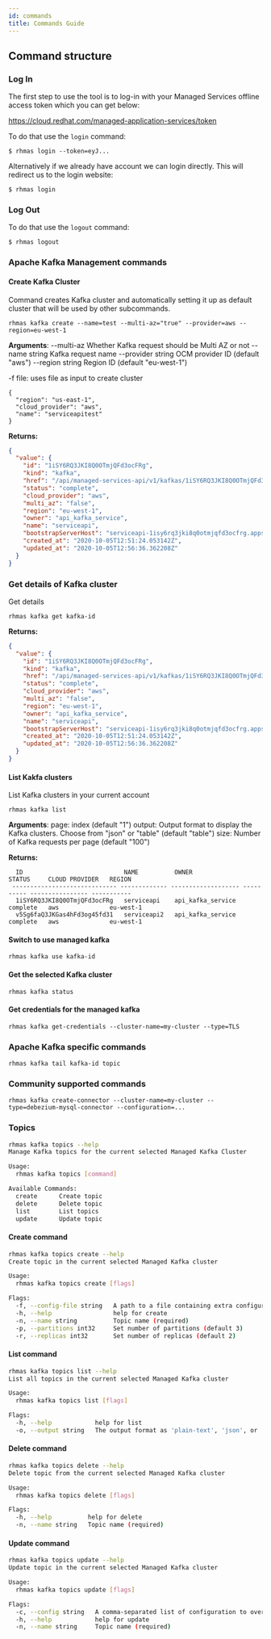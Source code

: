 ```yaml
---
id: commands
title: Commands Guide
---
```


## Command structure

### Log In

The first step to use the tool is to log-in with your
Managed Services offline access token which you can get below:

https://cloud.redhat.com/managed-application-services/token

To do that use the `login` command:

```
$ rhmas login --token=eyJ...
```

Alternatively if we already have account we can login directly.
This will redirect us to the login website:

```
$ rhmas login
```

### Log Out

To do that use the `logout` command:

```
$ rhmas logout
```

### Apache Kafka Management commands

#### Create Kafka Cluster

Command creates Kafka cluster and automatically setting it up as default cluster that will be used 
by other subcommands.

```
rhmas kafka create --name=test --multi-az="true" --provider=aws --region=eu-west-1
```

**Arguments**:
  --multi-az          Whether Kafka request should be Multi AZ or not
  --name string       Kafka request name
  --provider string   OCM provider ID (default "aws")
  --region string     Region ID (default "eu-west-1")

  -f file:  uses file as input to create cluster
```
{
  "region": "us-east-1",
  "cloud_provider": "aws",
  "name": "serviceapitest"
}
```

**Returns:**

```json
{
  "value": {
    "id": "1iSY6RQ3JKI8Q0OTmjQFd3ocFRg",
    "kind": "kafka",
    "href": "/api/managed-services-api/v1/kafkas/1iSY6RQ3JKI8Q0OTmjQFd3ocFRg",
    "status": "complete",
    "cloud_provider": "aws",
    "multi_az": "false",
    "region": "eu-west-1",
    "owner": "api_kafka_service",
    "name": "serviceapi",
    "bootstrapServerHost": "serviceapi-1isy6rq3jki8q0otmjqfd3ocfrg.apps.ms-bttg0jn170hp.x5u8.s1.devshift.org",
    "created_at": "2020-10-05T12:51:24.053142Z",
    "updated_at": "2020-10-05T12:56:36.362208Z"
  }
}
```

### Get details of Kafka cluster

Get details 

```
rhmas kafka get kafka-id

```
**Returns:**

```json
{
  "value": {
    "id": "1iSY6RQ3JKI8Q0OTmjQFd3ocFRg",
    "kind": "kafka",
    "href": "/api/managed-services-api/v1/kafkas/1iSY6RQ3JKI8Q0OTmjQFd3ocFRg",
    "status": "complete",
    "cloud_provider": "aws",
    "multi_az": "false",
    "region": "eu-west-1",
    "owner": "api_kafka_service",
    "name": "serviceapi",
    "bootstrapServerHost": "serviceapi-1isy6rq3jki8q0otmjqfd3ocfrg.apps.ms-bttg0jn170hp.x5u8.s1.devshift.org",
    "created_at": "2020-10-05T12:51:24.053142Z",
    "updated_at": "2020-10-05T12:56:36.362208Z"
  }
}
```

#### List Kakfa clusters 

List Kafka clusters in your current account

```
rhmas kafka list
```

**Arguments**:
  page: index (default "1")
  output: Output format to display the Kafka clusters. Choose from "json" or "table" (default "table")
  size: Number of Kafka requests per page (default "100")

**Returns:**

```shell
  ID                            NAME          OWNER               STATUS     CLOUD PROVIDER   REGION     
 ----------------------------- ------------- ------------------- ---------- ---------------- ----------- 
  1iSY6RQ3JKI8Q0OTmjQFd3ocFRg   serviceapi    api_kafka_service   complete   aws              eu-west-1  
  v5Sg6faQ3JKGas4hFd3og45fd31   serviceapi2   api_kafka_service   complete   aws              eu-west-1
```

#### Switch to use managed kafka

```shell
rhmas kafka use kafka-id
```

#### Get the selected Kafka cluster

```shell
rhmas kafka status
```

#### Get credentials for the managed kafka

```
rhmas kafka get-credentials --cluster-name=my-cluster --type=TLS
```

### Apache Kafka specific commands

```shell
rhmas kafka tail kafka-id topic
```

### Community supported commands

```
rhmas kafka create-connector --cluster-name=my-cluster --type=debezium-mysql-connector --configuration=...
```

### Topics

```bash
rhmas kafka topics --help       
Manage Kafka topics for the current selected Managed Kafka Cluster

Usage:
  rhmas kafka topics [command]

Available Commands:
  create      Create topic
  delete      Delete topic
  list        List topics
  update      Update topic
```

#### Create command
```bash
rhmas kafka topics create --help
Create topic in the current selected Managed Kafka cluster

Usage:
  rhmas kafka topics create [flags]

Flags:
  -f, --config-file string   A path to a file containing extra configuration variables. If this option is not supplied, default configurations will be used
  -h, --help                 help for create
  -n, --name string          Topic name (required)
  -p, --partitions int32     Set number of partitions (default 3)
  -r, --replicas int32       Set number of replicas (default 2)
```

#### List command

```bash
rhmas kafka topics list --help  
List all topics in the current selected Managed Kafka cluster

Usage:
  rhmas kafka topics list [flags]

Flags:
  -h, --help            help for list
  -o, --output string   The output format as 'plain-text', 'json', or 'yaml' (default "plain-text")
```

#### Delete command

```bash
rhmas kafka topics delete --help
Delete topic from the current selected Managed Kafka cluster

Usage:
  rhmas kafka topics delete [flags]

Flags:
  -h, --help          help for delete
  -n, --name string   Topic name (required)
```

#### Update command

```bash
rhmas kafka topics update --help
Update topic in the current selected Managed Kafka cluster

Usage:
  rhmas kafka topics update [flags]

Flags:
  -c, --config string   A comma-separated list of configuration to override e.g 'key1=value1,key2=value2'. (required)
  -h, --help            help for update
  -n, --name string     Topic name (required)
```
